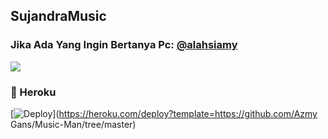 <h2 align="centre">SujandraMusic</h2>

### Jika Ada Yang Ingin Bertanya Pc: [@alahsiamy](https://t.me/MusicAnydlBot)

<b align="center">
  <img src="https://telegra.ph/file/e32b6e0ffec0534616d8e.jpg">
</B>

### 💜 Heroku

[![Deploy](https://www.herokucdn.com/deploy/button.svg)](https://heroku.com/deploy?template=https://github.com/Azmy Gans/Music-Man/tree/master)
